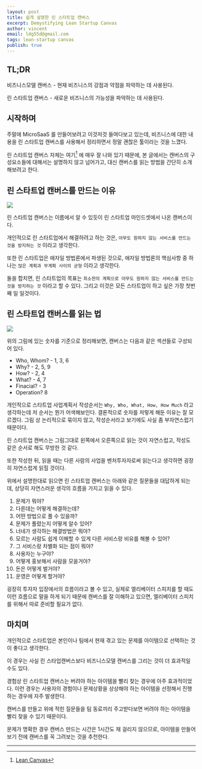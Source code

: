 ```yaml
---
layout: post
title: 쉽게 설명한 린 스타트업 캔버스
excerpt: Demystifying Lean Startup Canvas
author: vincent
email: ldg55d@gmail.com
tags: lean-startup canvas
publish: true
---
```


## TL;DR

비즈니스모델 캔버스 - 현재 비즈니스의 강점과 약점을 파악하는 데 사용된다.

린 스타트업 캔버스 - 새로운 비즈니스의 가능성을 파악하는 데 사용된다.

## 시작하며

주말에 MicroSaaS 를 만들어보려고 이것저것 들여다보고 있는데, 비즈니스에 대한 내용을 린 스타트업 캔버스를 사용해서 정리하면서 정말 괜찮은 툴이라는 것을 느꼈다.

린 스타트업 캔버스 자체는 여기[^1] 에 매우 잘 나와 있기 때문에, 본 글에서는 캔버스의 구성요소들에 대해서는 설명하지 않고 넘어가고, 대신 캔버스를 읽는 방법을 간단히 소개해보려고 한다.

## 린 스타트업 캔버스를 만드는 이유

<img src="https://railsware.com/blog/wp-content/uploads/2018/10/lc3-1.jpg" />

린 스타트업 캔버스는 이름에서 알 수 있듯이 린 스타트업 마인드셋에서 나온 캔버스이다.

개인적으로 린 스타트업에서 해결하려고 하는 것은, `아무도 원하지 않는 서비스를 만드는 것을 방지하는 것` 이라고 생각한다.

또한 린 스타트업은 애자일 방법론에서 파생된 것으로, 애자일 방법론의 핵심사항 중 하나는 `많은 계획과 무계획 사이의 균형` 이라고 생각한다.

둘을 합치면, 린 스타트업의 목표는 `최소한의 계획으로 아무도 원하지 않는 서비스를 만드는 것을 방지하는 것` 이라고 할 수 있다. 그리고 이것은 모든 스타트업이 하고 싶은 가장 첫번째 일 일것이다.

## 린 스타트업 캔버스를 읽는 법

<img src="https://railsware.com/blog/wp-content/uploads/2018/10/lc1-1.jpg"/>

위의 그림에 있는 숫자를 기준으로 정리해보면, 캔버스는 다음과 같은 섹션들로 구성되어 있다.

- Who, Whom? - 1, 3, 6
- Why? - 2, 5, 9
- How? - 2, 4
- What? - 4, 7
- Finacial? - 3
- Operation? 8

개인적으로 스타트업 사업계획서 작성순서는 `Why, Who, What, How, How Much` 라고 생각하는데 저 순서는 뭔가 어색해보인다.
결론적으로 숫자를 저렇게 해둔 이유는 잘 모르겠다.
그림 상 논리적으로 묶이지 않고, 작성순서라고 보기에도 사실 좀 부자연스럽기 때문이다.

린 스타트업 캔버스는 그림그대로 왼쪽에서 오른쪽으로 읽는 것이 자연스럽고, 작성도 같은 순서로 해도 무방한 것 같다.

또한 작성한 뒤, 읽을 때는 다른 사람의 사업을 벤처투자자로써 읽는다고 생각하면 굉장히 자연스럽게 읽힐 것이다.

위에서 설명한대로 읽으면 린 스타트업 캔버스는 아래와 같은 질문들을 대답하게 되는데, 상당히 자연스러운 생각의 흐름을 가지고 읽을 수 있다.

1. 문제가 뭐야?
2. 다른데는 어떻게 해결하는데?
3. 어떤 방법으로 풀 수 있을까?
4. 문제가 풀렸는지 어떻게 알수 있어?
5. 너네가 생각하는 해결방법은 뭐야?
6. 모르는 사람도 쉽게 이해할 수 있게 다른 서비스랑 비유를 해볼 수 있어?
7. 그 서비스랑 차별화 되는 점이 뭐야?
8. 사용자는 누구야?
9. 어떻게 홍보해서 사람을 모을거야?
10. 돈은 어떻게 벌거야?
11. 운영은 어떻게 할거야?

굉장히 투자자 입장에서의 흐름이라고 볼 수 있고, 실제로 엘리베이터 스피치를 할 때도 이런 흐름으로 말을 하게 되기 때문에 캔버스를 잘 이해하고 있으면, 엘리베이터 스피치를 위해서 따로 준비할 필요가 없다.

## 마치며

개인적으로 스타트업은 본인이나 팀에서 현재 겪고 있는 문제를 아이템으로 선택하는 것이 좋다고 생각한다.

이 경우는 사실 린 스타업캔버스보다 비즈니스모델 캔버스를 그리는 것이 더 효과적일 수도 있다.

경험상 린 스타트업 캔버스는 버려야 하는 아이템을 빨리 찾는 경우에 아주 효과적이었다. 이런 경우는 사용자의 경험이나 문제상황을 상상해야 하는 아이템을 선정해서 진행하는 경우에 자주 발생한다.

캔버스를 만들고 위에 적힌 질문들을 팀 동료끼리 주고받다보면 버려야 하는 아이템을 빨리 찾을 수 있기 때문이다.

문제가 명확한 경우 캔버스 만드는 시간은 1시간도 채 걸리지 않으므로, 아이템을 만들어보기 전에 캔버스를 꼭 그려보는 것을 추천한다.

---

[^1]: [Lean Canvas](https://railsware.com/blog/lean-canvas-a-tool-your-startup-needs-instead-of-a-business-plan)
